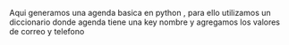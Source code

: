 Aqui generamos una agenda basica en python , para ello utilizamos un diccionario donde agenda tiene una key nombre y agregamos los valores de correo y telefono 
